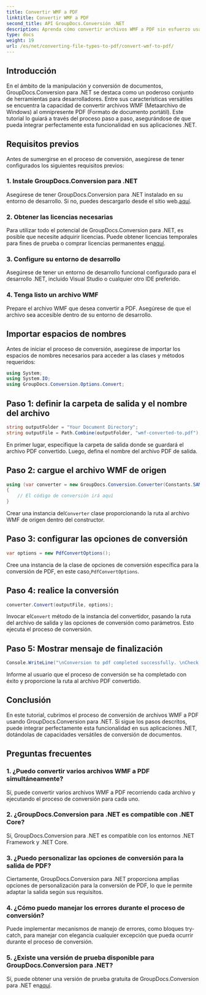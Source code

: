 ```yaml
---
title: Convertir WMF a PDF
linktitle: Convertir WMF a PDF
second_title: API GroupDocs.Conversión .NET
description: Aprenda cómo convertir archivos WMF a PDF sin esfuerzo usando GroupDocs.Conversion para .NET. Sigue nuestro tutorial paso a paso.
type: docs
weight: 19
url: /es/net/converting-file-types-to-pdf/convert-wmf-to-pdf/
---
```

## Introducción
En el ámbito de la manipulación y conversión de documentos, GroupDocs.Conversion para .NET se destaca como un poderoso conjunto de herramientas para desarrolladores. Entre sus características versátiles se encuentra la capacidad de convertir archivos WMF (Metaarchivo de Windows) al omnipresente PDF (Formato de documento portátil). Este tutorial lo guiará a través del proceso paso a paso, asegurándose de que pueda integrar perfectamente esta funcionalidad en sus aplicaciones .NET.
## Requisitos previos
Antes de sumergirse en el proceso de conversión, asegúrese de tener configurados los siguientes requisitos previos:
### 1. Instale GroupDocs.Conversion para .NET
 Asegúrese de tener GroupDocs.Conversion para .NET instalado en su entorno de desarrollo. Si no, puedes descargarlo desde el sitio web.[aquí](https://releases.groupdocs.com/conversion/net/).
### 2. Obtener las licencias necesarias
 Para utilizar todo el potencial de GroupDocs.Conversion para .NET, es posible que necesite adquirir licencias. Puede obtener licencias temporales para fines de prueba o comprar licencias permanentes en[aquí](https://purchase.groupdocs.com/buy).
### 3. Configure su entorno de desarrollo
Asegúrese de tener un entorno de desarrollo funcional configurado para el desarrollo .NET, incluido Visual Studio o cualquier otro IDE preferido.
### 4. Tenga listo un archivo WMF
Prepare el archivo WMF que desea convertir a PDF. Asegúrese de que el archivo sea accesible dentro de su entorno de desarrollo.

## Importar espacios de nombres
Antes de iniciar el proceso de conversión, asegúrese de importar los espacios de nombres necesarios para acceder a las clases y métodos requeridos:
```csharp
using System;
using System.IO;
using GroupDocs.Conversion.Options.Convert;
```

## Paso 1: definir la carpeta de salida y el nombre del archivo
```csharp
string outputFolder = "Your Document Directory";
string outputFile = Path.Combine(outputFolder, "wmf-converted-to.pdf");
```
En primer lugar, especifique la carpeta de salida donde se guardará el archivo PDF convertido. Luego, defina el nombre del archivo PDF de salida.
## Paso 2: cargue el archivo WMF de origen
```csharp
using (var converter = new GroupDocs.Conversion.Converter(Constants.SAMPLE_WMF))
{
    // El código de conversión irá aquí
}
```
 Crear una instancia del`Converter` clase proporcionando la ruta al archivo WMF de origen dentro del constructor.
## Paso 3: configurar las opciones de conversión
```csharp
var options = new PdfConvertOptions();
```
 Cree una instancia de la clase de opciones de conversión específica para la conversión de PDF, en este caso,`PdfConvertOptions`.
## Paso 4: realice la conversión
```csharp
converter.Convert(outputFile, options);
```
 Invocar el`Convert` método de la instancia del convertidor, pasando la ruta del archivo de salida y las opciones de conversión como parámetros. Esto ejecuta el proceso de conversión.
## Paso 5: Mostrar mensaje de finalización
```csharp
Console.WriteLine("\nConversion to pdf completed successfully. \nCheck output in {0}", outputFolder);
```
Informe al usuario que el proceso de conversión se ha completado con éxito y proporcione la ruta al archivo PDF convertido.

## Conclusión
En este tutorial, cubrimos el proceso de conversión de archivos WMF a PDF usando GroupDocs.Conversion para .NET. Si sigue los pasos descritos, puede integrar perfectamente esta funcionalidad en sus aplicaciones .NET, dotándolas de capacidades versátiles de conversión de documentos.
## Preguntas frecuentes
### 1. ¿Puedo convertir varios archivos WMF a PDF simultáneamente?
Sí, puede convertir varios archivos WMF a PDF recorriendo cada archivo y ejecutando el proceso de conversión para cada uno.
### 2. ¿GroupDocs.Conversion para .NET es compatible con .NET Core?
Sí, GroupDocs.Conversion para .NET es compatible con los entornos .NET Framework y .NET Core.
### 3. ¿Puedo personalizar las opciones de conversión para la salida de PDF?
Ciertamente, GroupDocs.Conversion para .NET proporciona amplias opciones de personalización para la conversión de PDF, lo que le permite adaptar la salida según sus requisitos.
### 4. ¿Cómo puedo manejar los errores durante el proceso de conversión?
Puede implementar mecanismos de manejo de errores, como bloques try-catch, para manejar con elegancia cualquier excepción que pueda ocurrir durante el proceso de conversión.
### 5. ¿Existe una versión de prueba disponible para GroupDocs.Conversion para .NET?
 Sí, puede obtener una versión de prueba gratuita de GroupDocs.Conversion para .NET en[aquí](https://releases.groupdocs.com/).